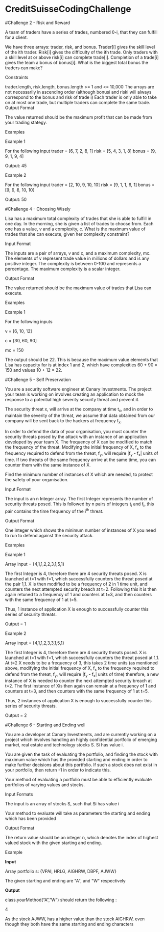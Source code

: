 # CreditSuisseCodingChallenge










#Challenge 2 - Risk and Reward

A team of traders have a series of trades, numbered 0-i, that they can fulfill for a client.

We have three arrays: trader, risk, and bonus.
Trader[i] gives the skill level of the ith trader.
Risk[i] gives the difficulty of the ith trade. Only traders with a skill level at or above risk[i] can complete trade[i]. Completion of a trade[i] gives the team a bonus of bonus[i].
What is the biggest total bonus the traders can make?

Constraints

trader.length, risk.length, bonus.length >= 1 and <= 10,000
The arrays are not necessarily in ascending order (although bonusi and riski will always correspond to the bonus and risk of trade i)
Each trader is only able to take on at most one trade, but multiple traders can complete the same trade.
Output Format

The value returned should be the maximum profit that can be made from your trading stategy.

Examples

Example 1

For the following input trader = [6, 7, 2, 8, 1] risk = [5, 4, 3, 1, 8] bonus = [9, 9, 1, 9, 4]

Output: 45

Example 2

For the following input trader = [2, 10, 9, 10, 10] risk = [9, 1, 1, 6, 1] bonus = [9, 9, 8, 10, 10]

Output: 50



#Challenge 4 - Choosing Wisely

Lisa has a maximum total complexity of trades that she is able to fulfill in one day. In the morning, she is given a list of trades to choose from. Each one has a value, v and a complexity, c. What is the maximum value of trades that she can execute, given her complexity constraint?

Input Format

The inputs are a pair of arrays, v and c, and a maximum complexity, mc. The elements of v represent trade value in millions of dollars and is any positive integer. The complexity is between 0-100 and represents a percentage. The maximum complexity is a scalar integer.

Output Format

The value returned should be the maximum value of trades that Lisa can execute.

Examples

Example 1

For the following inputs

v = [6, 10, 12]

c = [30, 60, 90]

mc = 150

The output should be 22. This is because the maximum value elements that Lisa has capacity for is at index 1 and 2, which have complexities 60 + 90 = 150 and values 10 + 12 = 22.

#Challenge 5 - Self Preservation

You are a security software engineer at Canary Investments. The project your team is working on involves creating an application to mock the response to a potential high severity security threat and prevent it.

The security threat x, will arrive at the company at time t<sub>x</sub>, and in order to maintain the severity of the threat, we assume that data obtained from our company will be sent back to the hackers at frequency f<sub>x</sub>.

In order to defend the data of your organisation, you must counter the security threats posed by the attack with an instance of an application developed by your team X. The frequency of X can be modified to match the frequency of the threat. Modifying the initial frequency of X, f<sub>x</sub> to the frequency required to defend from the threat, f<sub>y</sub>, will require |f<sub>y</sub> - f<sub>x</sub>| units of time. If two threats of the same frequency arrive at the same time, you can counter them with the same instance of X.

Find the minimum number of instances of X which are needed, to protect the safety of your organisation.

Input Format

The input is an n Integer array. The first Integer represents the number of security threats posed. This is followed by n pairs of integers t<sub>i</sub> and f<sub>i</sub>, this pair contains the time frequency of the i<sup>th</sup> threat.

Output Format

One integer which shows the minimum number of instances of X you need to run to defend against the security attack.

Examples

Example 1

Array input = {4,1,1,2,2,3,1,5,1}

The first Integer is 4, therefore there are 4 security threats posed. X is launched at t=1 with f=1, which successfully counters the threat posed at the pair 1,1. X is then modified to be a frequency of 2 in 1 time unit, and counters the next attempted security breach at t=2. Following this it is then again retuned to a frequency of 1 and counters at t=3, and then counters with the same frequency of 1 at t=5.

Thus, 1 instance of application X is enough to successfully counter this series of security threats.

Output = 1

Example 2

Array input = {4,1,1,2,3,3,1,5,1}

The first Integer is 4, therefore there are 4 security threats posed. X is launched at t=1 with f=1, which successfully counters the threat posed at 1,1. At t=2 X needs to be a frequency of 3, this takes 2 time units (as mentioned above, modifying the initial frequency of X, f<sub>x</sub> to the frequency required to defend from the threat, f<sub>y</sub>, will require |f<sub>y</sub> - f<sub>x</sub>| units of time) therefore, a new instance of X is needed to counter the next attempted security breach at t=2. The first instance of Xis then again can remain at a frequency of 1 and counters at t=3, and then counters with the same frequency of 1 at t=5.

Thus, 2 instances of application X is enough to successfully counter this series of security threats.

Output = 2

#Challenge 6 - Starting and Ending well

You are a developer at Canary Investments, and are currently working on a project which involves handling an highly confidential portfolio of emerging market, real estate and technology stocks S. Si has value i.

You are given the task of evaluating the portfolio, and finding the stock with maximum value which has the provided starting and ending in order to make further decisions about this portfolio. If such a stock does not exist in your portfolio, then return -1 in order to indicate this.

Your method of evaluating a portfolio must be able to efficiently evaluate portfolios of varying values and stocks.

Input Formats

The input is an array of stocks S, such that Si has value i

Your method to evaluate will take as parameters the starting and ending which has been provided

Output Format

The return value should be an integer n, which denotes the index of highest valued stock with the given starting and ending.

Example

<b>Input</b>

Array portfolio s: {VPAI, HRLG, AIGHRW, DBPF, AJWW}

The given starting and ending are "A", and "W" respectively

<b>Output</b>

class.yourMethod(“A”,”W”) should return the following :

4

As the stock AJWW, has a higher value than the stock AIGHRW, even though they both have the same starting and ending characters
